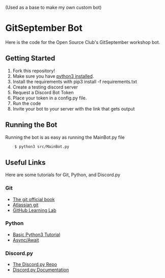 (Used as a base to make my own custom bot)

# GitSeptember Bot

Here is the code for the Open Source Club's GitSeptember workshop bot.

## Getting Started

1. Fork this repository!
1. Make sure you have [python3 installed](https://realpython.com/installing-python/).
1. Install the requirements with pip3 install -f requirements.txt
1. Create a testing discord server
1. Request a Discord Bot Token
1. Place your token in a config.py file.
1. Run the code
1. Invite your bot to your server with the link that gets output

## Running the Bot

Running the bot is as easy as running the MainBot.py file

```bash
    $ python3 src/MainBot.py
```

## Useful Links

Here are some tutorials for Git, Python, and Discord.py

### Git

- [The git official book](https://git-scm.com/book/en/v2)
- [Atlassian git](https://www.atlassian.com/git/tutorials/learn-git-with-bitbucket-cloud)
- [GitHub Learning Lab](https://lab.github.com/)

### Python

- [Basic Python3 Tutorial](https://docs.python.org/3/tutorial/)
- [Async/Await](https://docs.python.org/3/library/asyncio-task.html)

### Discord.py

- [The Discord.py Repo](https://github.com/Rapptz/discord.py)
- [Discord.py Documentation](https://discordpy.readthedocs.io/en/latest/index.html)
